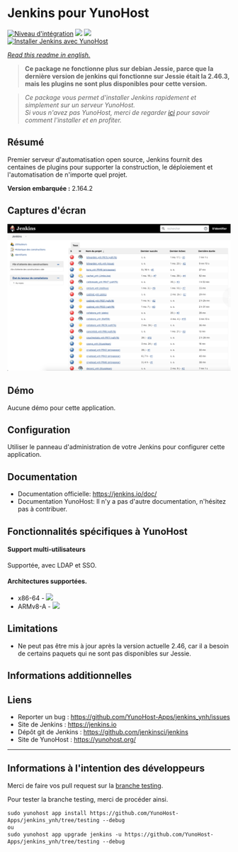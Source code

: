# Jenkins pour YunoHost

[![Niveau d'intégration](https://dash.yunohost.org/integration/jenkins.svg)](https://dash.yunohost.org/appci/app/jenkins) ![](https://ci-apps.yunohost.org/ci/badges/jenkins.status.svg) ![](https://ci-apps.yunohost.org/ci/badges/jenkins.maintain.svg)  
[![Installer Jenkins avec YunoHost](https://install-app.yunohost.org/install-with-yunohost.png)](https://install-app.yunohost.org/?app=jenkins)

*[Read this readme in english.](./README.md)*

> **Ce package ne fonctionne plus sur debian Jessie, parce que la dernière version de jenkins qui fonctionne sur Jessie était la 2.46.3, mais les plugins ne sont plus disponibles pour cette version.**

> *Ce package vous permet d'installer Jenkins rapidement et simplement sur un serveur YunoHost.  
Si vous n'avez pas YunoHost, merci de regarder [ici](https://yunohost.org/#/install_fr) pour savoir comment l'installer et en profiter.*

## Résumé
Premier serveur d'automatisation open source, Jenkins fournit des centaines de plugins pour supporter la construction, le déploiement et l'automatisation de n'importe quel projet.

**Version embarquée :** 2.164.2

## Captures d'écran

![](Screenshots.png)

## Démo

Aucune démo pour cette application.

## Configuration

Utiliser le panneau d'administration de votre Jenkins pour configurer cette application.

## Documentation

 * Documentation officielle: https://jenkins.io/doc/
 * Documentation YunoHost: Il n'y a pas d'autre documentation, n'hésitez pas à contribuer.

## Fonctionnalités spécifiques à YunoHost

#### Support multi-utilisateurs

Supportée, avec LDAP et SSO.

#### Architectures supportées.

* x86-64 - [![](https://ci-apps.yunohost.org/ci/logs/jenkins%20%28Apps%29.svg)](https://ci-apps.yunohost.org/ci/apps/jenkins/)
* ARMv8-A - [![](https://ci-apps-arm.yunohost.org/ci/logs/jenkins%20%28Apps%29.svg)](https://ci-apps-arm.yunohost.org/ci/apps/jenkins/)

## Limitations

* Ne peut pas être mis à jour après la version actuelle 2.46, car il a besoin de certains paquets qui ne sont pas disponibles sur Jessie.

## Informations additionnelles

## Liens

 * Reporter un bug : https://github.com/YunoHost-Apps/jenkins_ynh/issues
 * Site de Jenkins : https://jenkins.io
 * Dépôt git de Jenkins : https://github.com/jenkinsci/jenkins
 * Site de YunoHost : https://yunohost.org/

---

## Informations à l'intention des développeurs

Merci de faire vos pull request sur la [branche testing](https://github.com/YunoHost-Apps/jenkins_ynh/tree/testing).

Pour tester la branche testing, merci de procéder ainsi.
```
sudo yunohost app install https://github.com/YunoHost-Apps/jenkins_ynh/tree/testing --debug
ou
sudo yunohost app upgrade jenkins -u https://github.com/YunoHost-Apps/jenkins_ynh/tree/testing --debug
```
